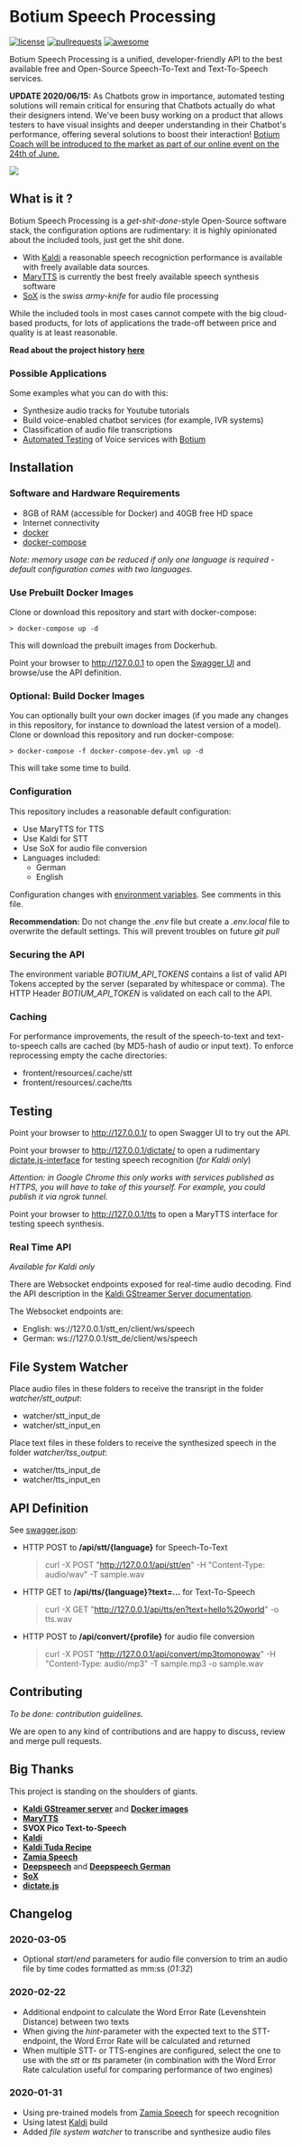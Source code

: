 # Botium Speech Processing

[![license](https://img.shields.io/github/license/mashape/apistatus.svg)]()
[![pullrequests](https://img.shields.io/badge/PR-welcome-green.svg)]()
[![awesome](https://img.shields.io/badge/Awesome-for%20sure!-green.svg)]()

Botium Speech Processing is a unified, developer-friendly API to the best available free and Open-Source Speech-To-Text and Text-To-Speech services.

**UPDATE 2020/06/15:** As Chatbots grow in importance, automated testing solutions will remain critical for ensuring that Chatbots actually do what their designers intend. We've been busy working on a product that allows testers to have visual insights and deeper understanding in their Chatbot's performance, offering several solutions to boost their interaction!
[Botium Coach will be introduced to the market as part of our online event on the 24th of June.](https://www.botium.ai/coach/)

[![](http://img.youtube.com/vi/WsNaDfZ7WHk/0.jpg)](http://www.youtube.com/watch?v=WsNaDfZ7WHk "Botium Coach is coming on 24th of June")

## What is it ?

Botium Speech Processing is a *get-shit-done*-style Open-Source software stack, the configuration options are rudimentary: it is highly opinionated about the included tools, just get the shit done.

* With [Kaldi](https://kaldi-asr.org/) a reasonable speech recogniction performance is available with freely available data sources. 
* [MaryTTS](http://mary.dfki.de/) is currently the best freely available speech synthesis software
* [SoX](http://sox.sourceforge.net/) is the _swiss army-knife_ for audio file processing

While the included tools in most cases cannot compete with the big cloud-based products, for lots of applications the trade-off between price and quality is at least reasonable.

**Read about the project history [here](https://chatbotslife.com/full-blown-open-source-speech-processing-server-available-on-github-4fb88a54d338)**

### Possible Applications

Some examples what you can do with this:

* Synthesize audio tracks for Youtube tutorials
* Build voice-enabled chatbot services (for example, IVR systems)
* Classification of audio file transcriptions
* [Automated Testing](https://chatbotslife.com/testing-alexa-skills-with-avs-mocha-and-botium-f6c22549f66e) of Voice services with [Botium](https://medium.com/@floriantreml/botium-in-a-nutshell-part-1-overview-f8d0ceaf8fb4)

## Installation

### Software and Hardware Requirements

* 8GB of RAM (accessible for Docker) and 40GB free HD space
* Internet connectivity
* [docker](https://docs.docker.com/)
* [docker-compose](https://docs.docker.com/compose/)

_Note: memory usage can be reduced if only one language is required - default configuration comes with two languages._

### Use Prebuilt Docker Images

Clone or download this repository and start with docker-compose:

    > docker-compose up -d

This will download the prebuilt images from Dockerhub.

Point your browser to http://127.0.0.1 to open the [Swagger UI](https://swagger.io/tools/swagger-ui/) and browse/use the API definition.


### Optional: Build Docker Images

You can optionally built your own docker images (if you made any changes in this repository, for instance to download the latest version of a model). Clone or download this repository and run docker-compose:

    > docker-compose -f docker-compose-dev.yml up -d

This will take some time to build.

### Configuration

This repository includes a reasonable default configuration:

* Use MaryTTS for TTS
* Use Kaldi for STT
* Use SoX for audio file conversion
* Languages included:
  * German
  * English

Configuration changes with [environment variables](./frontend/resources/.env). See comments in this file.

**Recommendation:** Do not change the _.env_ file but create a _.env.local_ file to overwrite the default settings. This will prevent troubles on future _git pull_

### Securing the API

The environment variable _BOTIUM_API_TOKENS_ contains a list of valid API Tokens accepted by the server (separated by whitespace or comma). The HTTP Header _BOTIUM_API_TOKEN_ is validated on each call to the API.

### Caching

For performance improvements, the result of the speech-to-text and text-to-speech calls are cached (by MD5-hash of audio or input text). To enforce reprocessing empty the cache directories:

* frontent/resources/.cache/stt
* frontent/resources/.cache/tts

## Testing

Point your browser to http://127.0.0.1/ to open Swagger UI to try out the API.

Point your browser to http://127.0.0.1/dictate/ to open a rudimentary [dictate.js-interface](https://github.com/Kaljurand/dictate.js) for testing speech recognition (_for Kaldi only_)

_Attention: in Google Chrome this only works with services published as HTTPS, you will have to take of this yourself. For example, you could publish it via ngrok tunnel._

Point your browser to http://127.0.0.1/tts to open a MaryTTS interface for testing speech synthesis.

### Real Time API
_Available for Kaldi only_

There are Websocket endpoints exposed for real-time audio decoding. Find the API description in the [Kaldi GStreamer Server documentation](https://github.com/alumae/kaldi-gstreamer-server#websocket-based-client-server-protocol).

The Websocket endpoints are:

* English: ws://127.0.0.1/stt_en/client/ws/speech
* German: ws://127.0.0.1/stt_de/client/ws/speech

## File System Watcher

Place audio files in these folders to receive the transript in the folder _watcher/stt_output_:

* watcher/stt_input_de
* watcher/stt_input_en

Place text files in these folders to receive the synthesized speech in the folder _watcher/tss_output_:

* watcher/tts_input_de
* watcher/tts_input_en

## API Definition

See [swagger.json](./frontend/src/swagger.json):

* HTTP POST to **/api/stt/{language}** for Speech-To-Text

    > curl -X POST "http://127.0.0.1/api/stt/en" -H "Content-Type: audio/wav" -T sample.wav

* HTTP GET to **/api/tts/{language}?text=...** for Text-To-Speech

    > curl -X GET "http://127.0.0.1/api/tts/en?text=hello%20world" -o tts.wav

* HTTP POST to **/api/convert/{profile}** for audio file conversion

    > curl -X POST "http://127.0.0.1/api/convert/mp3tomonowav" -H "Content-Type: audio/mp3" -T sample.mp3 -o sample.wav

## Contributing

_To be done: contribution guidelines._

We are open to any kind of contributions and are happy to discuss, review and merge pull requests.

## Big Thanks

This project is standing on the shoulders of giants.

* **[Kaldi GStreamer server](https://github.com/alumae/kaldi-gstreamer-server)** and **[Docker images](https://github.com/jcsilva/docker-kaldi-gstreamer-server)**
* **[MaryTTS](http://mary.dfki.de/)**
* **SVOX Pico Text-to-Speech**
* **[Kaldi](https://kaldi-asr.org/)**
* **[Kaldi Tuda Recipe](https://github.com/uhh-lt/kaldi-tuda-de)**
* **[Zamia Speech](https://github.com/gooofy/zamia-speech)**
* **[Deepspeech](https://github.com/mozilla/DeepSpeech)** and **[Deepspeech German](https://github.com/AASHISHAG/deepspeech-german)**
* **[SoX](http://sox.sourceforge.net/)**
* **[dictate.js](https://github.com/Kaljurand/dictate.js)**

## Changelog

### 2020-03-05

* Optional _start_/_end_ parameters for audio file conversion to trim an audio file by time codes formatted as mm:ss (_01:32_)

### 2020-02-22

* Additional endpoint to calculate the Word Error Rate (Levenshtein Distance) between two texts
* When giving the _hint_-parameter with the expected text to the STT-endpoint, the Word Error Rate will be calculated and returned
* When multiple STT- or TTS-engines are configured, select the one to use with the _stt_ or _tts_ parameter (in combination with the Word Error Rate calculation useful for comparing performance of two engines)

### 2020-01-31

* Using pre-trained models from [Zamia Speech](https://github.com/gooofy/zamia-speech) for speech recognition
* Using latest [Kaldi](https://kaldi-asr.org/) build
* Added _file system watcher_ to transcribe and synthesize audio files
